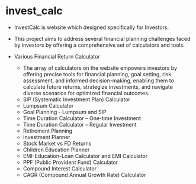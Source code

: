 # invest_calc

- InvestCalc is website which designed specifically for Investors.

- This project aims to address several financial planning challenges faced by investors by offering a comprehensive set of calculators and tools.

 - Various Financial Return Calculator
     - The array of calculators on the website empowers investors by offering precise tools for financial planning, goal setting, risk assessment, and informed   decision-making, enabling them to calculate future returns, strategize investments, and navigate diverse scenarios for optimized financial outcomes.
     - SIP (Systematic Investment Plan) Calculator
     - Lumpsum Calculator
     - Goal Planning - Lumpsum and SIP
     - Time Duration Calculator – One-time Investment
     - Time Duration Calculator – Regular Investment
     - Retirement Planning
     - Investment Planner
     - Stock Market vs FD Returns
     - Children Education Planner
     - EMI-Education-Loan Calculator and EMI Calculator
     - PPF (Public Provident Fund) Calculator
     - Compound Interest Calculator
     - CAGR (Compound Annual Growth Rate) Calculator